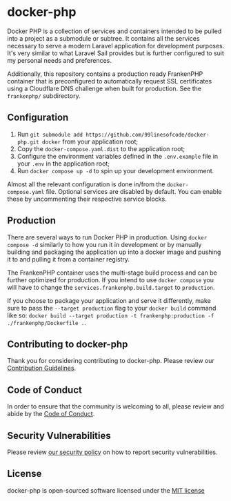 # docker-php

Docker PHP is a collection of services and containers intended to be pulled into a project as a submodule or subtree. It contains all the services necessary to serve a modern Laravel application for development purposes. It's very similar to what Laravel Sail provides but is further configured to suit my personal needs and preferences.

Additionally, this repository contains a production ready FrankenPHP container that is preconfigured to automatically request SSL certificates using a Cloudflare DNS challenge when built for production. See the `frankenphp/` subdirectory.

## Configuration

1. Run `git submodule add https://github.com/99linesofcode/docker-php.git docker` from your application root;
1. Copy the `docker-compose.yaml.dist` to the application root;
1. Configure the environment variables defined in the `.env.example` file in your `.env` in the application root;
1. Run `docker compose up -d` to spin up your development environment.

Almost all the relevant configuration is done in/from the `docker-compose.yaml` file. Optional services are disabled by default. You can enable these by uncommenting their respective service blocks.

## Production

There are several ways to run Docker PHP in production. Using `docker compose -d` similarly to how you run it in development or by manually building and packaging the application up into a docker image and pushing it to and pulling it from a container registry.

The FrankenPHP container uses the multi-stage build process and can be further optimized for production. If you intend to use `docker compose` you will have to change the `services.frankenphp.build.target` to `production`.

If you choose to package your application and serve it differently, make sure to pass the `--target production` flag to your `docker build` command like so: `docker build --target production -t frankenphp:production -f ./frankenphp/Dockerfile .`.

## Contributing to docker-php

Thank you for considering contributing to docker-php. Please review our [Contribution Guidelines](https://github.com/99linesofcode/.github/blob/main/.github/CONTRIBUTING.md).

## Code of Conduct

In order to ensure that the community is welcoming to all, please review and abide by the [Code of Conduct](https://github.com/99linesofcode/.github?tab=coc-ov-file).

## Security Vulnerabilities

Please review [our security policy](https://github.com/99linesofcode/.github?tab=security-ov-file) on how to report security vulnerabilities.

## License

docker-php is open-sourced software licensed under the [MIT license](https://github.com/99linesofcode/docker-php?tab=MIT-1-ov-file)

